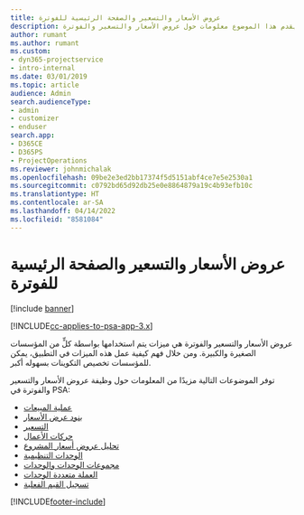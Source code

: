 ```yaml
---
title: عروض الأسعار والتسعير والصفحة الرئيسية للفوترة
description: يقدم هذا الموضوع معلومات حول عروض الأسعار والتسعير والفوترة.
author: rumant
ms.author: rumant
ms.custom:
- dyn365-projectservice
- intro-internal
ms.date: 03/01/2019
ms.topic: article
audience: Admin
search.audienceType:
- admin
- customizer
- enduser
search.app:
- D365CE
- D365PS
- ProjectOperations
ms.reviewer: johnmichalak
ms.openlocfilehash: 09be2e3ed2bb17374f5d5151abf4ce7e5e2530a1
ms.sourcegitcommit: c0792bd65d92db25e0e8864879a19c4b93efb10c
ms.translationtype: HT
ms.contentlocale: ar-SA
ms.lasthandoff: 04/14/2022
ms.locfileid: "8581084"
---
```

# <a name="quoting-pricing-and-billing-home-page"></a>عروض الأسعار والتسعير والصفحة الرئيسية للفوترة

[!include [banner](../includes/psa-now-project-operations.md)]

[!INCLUDE[cc-applies-to-psa-app-3.x](../includes/cc-applies-to-psa-app-3x.md)]

عروض الأسعار والتسعير والفوترة هي ميزات يتم استخدامها بواسطة كلٍّ من المؤسسات الصغيرة والكبيرة. ومن خلال فهم كيفية عمل هذه الميزات في التطبيق، يمكن للمؤسسات تخصيص التكوينات بسهوله أكبر.

توفر الموضوعات التالية مزيدًا من المعلومات حول وظيفة عروض الأسعار والتسعير والفوترة في PSA:

- [عملية المبيعات](basic-sales-process.md)
- [بنود عرض الأسعار](basic-quote-lines.md)
- [التسعير](basic-pricing.md)
- [حركات الأعمال](basic-business-transactions.md)
- [تحليل عروض أسعار المشروع](basic-analyzing-quotes.md)
- [الوحدات التنظيمية](advanced-organizational.md)
- [مجموعات الوحدات والوحدات](advanced-units.md)
- [العملة متعددة الوحدات](advanced-currency.md)
- [تسجيل القيم الفعلية](advanced-actuals.md)


[!INCLUDE[footer-include](../includes/footer-banner.md)]
